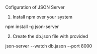 Cofiguration of JSON Server
1) Install npm over your system

npm install -g json-server

2) Create the db.json file with provided

json-server --watch db.jason --port 8000
